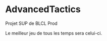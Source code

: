 AdvancedTactics
===============

Projet SUP de BLCL Prod

Le meilleur jeu de tous les temps sera celui-ci.
